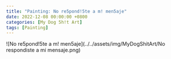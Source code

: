 ```yaml
---
title: "Painting: No re5pond!5te a m! men5aje"
date: 2022-12-08 00:00:00 +0800
categories: [My Dog 5h!t Art]
tags: [Painting]
---
```


![No re5pond!5te a m! men5aje](../../assets/img/MyDogShitArt/No respondiste a mi mensaje.png)
